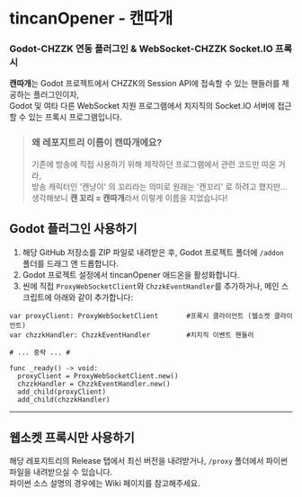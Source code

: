 # tincanOpener - 캔따개
### Godot-CHZZK 연동 플러그인 & WebSocket-CHZZK Socket.IO 프록시 

**캔따개**는 Godot 프로젝트에서 CHZZK의 Session API에 접속할 수 있는 핸들러를 제공하는 플러그인이자,
<br> Godot 및 여타 다른 WebSocket 지원 프로그램에서 치지직의 Socket.IO 서버에 접근할 수 있는 프록시 프로그램입니다.


> ### 왜 레포지트리 이름이 캔따개에요?
> 기존에 방송에 직접 사용하기 위해 제작하던 프로그램에서 관련 코드만 따온 거라,
<br> 방송 캐릭터인 '캔냥이' 의 꼬리라는 의미로 원래는 '캔꼬리' 로 하려고 했지만...
<br>  생각해보니 **캔 꼬리 = 캔따개**라서 이렇게 이름을 지었습니다!

## Godot 플러그인 사용하기
1. 해당 GitHub 저장소를 ZIP 파일로 내려받은 후, Godot 프로젝트 폴더에 ``/addon`` 폴더를 드래그 앤 드롭합니다.
2. Godot 프로젝트 설정에서 tincanOpener 애드온을 활성화합니다.
3. 씬에 직접 ``ProxyWebSocketClient``와 ``ChzzkEventHandler``를 추가하거나, 메인 스크립트에 아래와 같이 추가합니다:
```gdscript
var proxyClient: ProxyWebSocketClient		#프록시 클라이언트 (웹소켓 클라이언트)
var chzzkHandler: ChzzkEventHandler			#치지직 이벤트 핸들러

# ... 중략 ... #

func _ready() -> void:
  proxyClient = ProxyWebSocketClient.new()
  chzzkHandler = ChzzkEventHandler.new()
  add_child(proxyClient)
  add_child(chzzkHandler)
```
---
## 웹소켓 프록시만 사용하기
해당 레포지트리의 Release 탭에서 최신 버전을 내려받거나, `/proxy` 폴더에서 파이썬 파일을 내려받으실 수 있습니다.
<br> 파이썬 소스 설명의 경우에는 Wiki 페이지를 참고해주세요.
